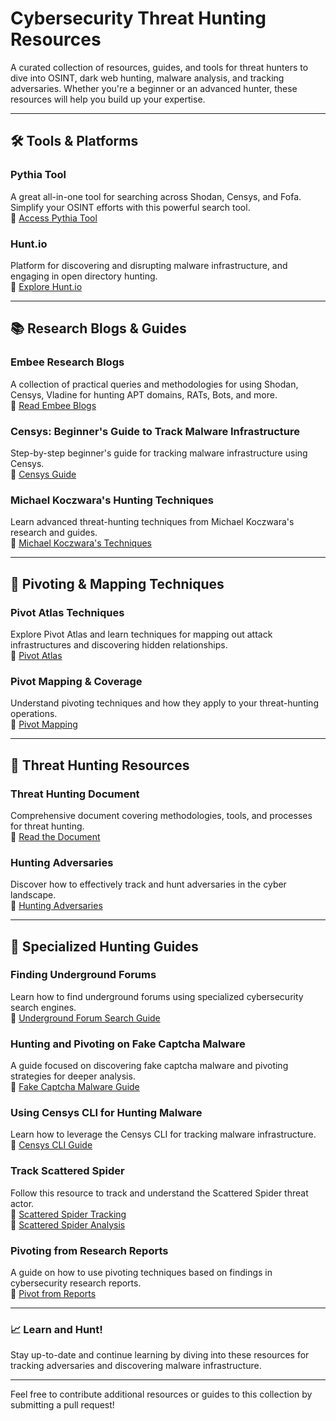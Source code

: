 # Cybersecurity Threat Hunting Resources

A curated collection of resources, guides, and tools for threat hunters to dive into OSINT, dark web hunting, malware analysis, and tracking adversaries. Whether you're a beginner or an advanced hunter, these resources will help you build up your expertise.

---

## 🛠 Tools & Platforms

### **Pythia Tool**
A great all-in-one tool for searching across Shodan, Censys, and Fofa. Simplify your OSINT efforts with this powerful search tool.  
🔗 [Access Pythia Tool](https://lnkd.in/dksy4vYH)

### **Hunt.io**
Platform for discovering and disrupting malware infrastructure, and engaging in open directory hunting.  
🔗 [Explore Hunt.io](https://hunt.io/blog)

---

## 📚 Research Blogs & Guides

### **Embee Research Blogs**
A collection of practical queries and methodologies for using Shodan, Censys, Vladine for hunting APT domains, RATs, Bots, and more.  
🔗 [Read Embee Blogs](https://lnkd.in/dWFpZt7x)

### **Censys: Beginner's Guide to Track Malware Infrastructure**
Step-by-step beginner's guide for tracking malware infrastructure using Censys.  
🔗 [Censys Guide](https://lnkd.in/dXpJRuJN)

### **Michael Koczwara's Hunting Techniques**
Learn advanced threat-hunting techniques from Michael Koczwara's research and guides.  
🔗 [Michael Koczwara's Techniques](https://lnkd.in/dsf4Uwep)

---

## 🔄 Pivoting & Mapping Techniques

### **Pivot Atlas Techniques**
Explore Pivot Atlas and learn techniques for mapping out attack infrastructures and discovering hidden relationships.  
🔗 [Pivot Atlas](https://gopivot.ing/map/)

### **Pivot Mapping & Coverage**
Understand pivoting techniques and how they apply to your threat-hunting operations.  
🔗 [Pivot Mapping](https://lnkd.in/dWtnvfrW)

---

## 📖 Threat Hunting Resources

### **Threat Hunting Document**
Comprehensive document covering methodologies, tools, and processes for threat hunting.  
🔗 [Read the Document](https://lnkd.in/d6VhzaJm)

### **Hunting Adversaries**
Discover how to effectively track and hunt adversaries in the cyber landscape.  
🔗 [Hunting Adversaries](https://lnkd.in/dvBEVQJS)

---

## 🎯 Specialized Hunting Guides

### **Finding Underground Forums**
Learn how to find underground forums using specialized cybersecurity search engines.  
🔗 [Underground Forum Search Guide](https://lnkd.in/daqpxKBd)

### **Hunting and Pivoting on Fake Captcha Malware**
A guide focused on discovering fake captcha malware and pivoting strategies for deeper analysis.  
🔗 [Fake Captcha Malware Guide](https://lnkd.in/dsFTNCBG)

### **Using Censys CLI for Hunting Malware**
Learn how to leverage the Censys CLI for tracking malware infrastructure.  
🔗 [Censys CLI Guide](https://lnkd.in/dB7YU_jG)

### **Track Scattered Spider**
Follow this resource to track and understand the Scattered Spider threat actor.  
🔗 [Scattered Spider Tracking](https://lnkd.in/difxXCgK)  
🔗 [Scattered Spider Analysis](https://lnkd.in/d8kiwnV8)

### **Pivoting from Research Reports**
A guide on how to use pivoting techniques based on findings in cybersecurity research reports.  
🔗 [Pivot from Reports](https://lnkd.in/dhtBQuKw)

---

### 📈 Learn and Hunt!
Stay up-to-date and continue learning by diving into these resources for tracking adversaries and discovering malware infrastructure.

---

Feel free to contribute additional resources or guides to this collection by submitting a pull request!
